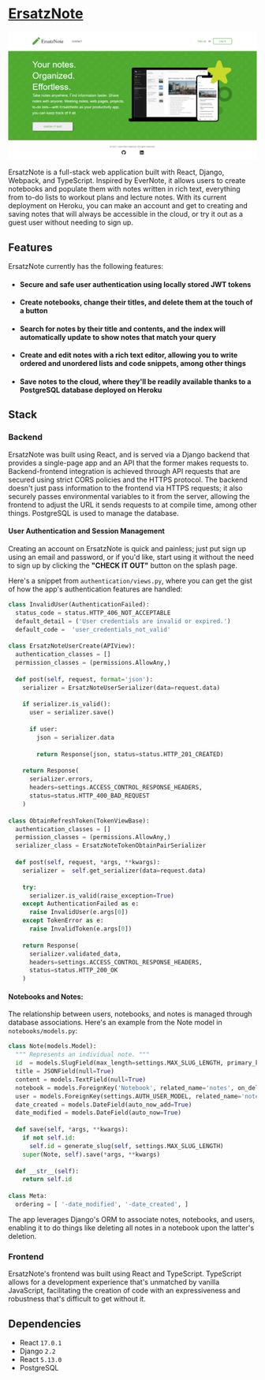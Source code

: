 
# [ErsatzNote](https://ersatznote.herokuapp.com/)

![Splash Page](https://github.com/jpaul121/ErsatzNote/blob/main/frontend/src/assets/SplashPage.png)

ErsatzNote is a full-stack web application built with React, Django, Webpack, and TypeScript. Inspired by EverNote, it allows users to create notebooks and populate them with notes written in rich text, everything from to-do lists to workout plans and lecture notes. With its current deployment on Heroku, you can make an account and get to creating and saving notes that will always be accessible in the cloud, or try it out as a guest user without needing to sign up. 

## Features

ErsatzNote currently has the following features:

* #### Secure and safe user authentication using locally stored JWT tokens
* #### Create notebooks, change their titles, and delete them at the touch of a button
* #### Search for notes by their title and contents, and the index will automatically update to show notes that match your query
* #### Create and edit notes with a rich text editor, allowing you to write ordered and unordered lists and code snippets, among other things
* #### Save notes to the cloud, where they'll be readily available thanks to a PostgreSQL database deployed on Heroku

## Stack

### Backend

ErsatzNote was built using React, and is served via a Django backend that provides a single-page app and an API that the former makes requests to. Backend-frontend integration is achieved through API requests that are secured using strict CORS policies and the HTTPS protocol. The backend doesn't just pass information to the frontend via HTTPS requests; it also securely passes environmental variables to it from the server, allowing the frontend to adjust the URL it sends requests to at compile time, among other things. PostgreSQL is used to manage the database. 

#### User Authentication and Session Management

Creating an account on ErsatzNote is quick and painless; just put sign up using an email and password, or if you'd like, start using it without the need to sign up by clicking the **"CHECK IT OUT"** button on the splash page. 

Here's a snippet from `authentication/views.py`, where you can get the gist of how the app's authentication features are handled:

```python
class InvalidUser(AuthenticationFailed):
  status_code = status.HTTP_406_NOT_ACCEPTABLE
  default_detail = ('User credentials are invalid or expired.')
  default_code =  'user_credentials_not_valid'

class ErsatzNoteUserCreate(APIView):
  authentication_classes = []
  permission_classes = (permissions.AllowAny,)
	
  def post(self, request, format='json'):
    serializer = ErsatzNoteUserSerializer(data=request.data)
		
    if serializer.is_valid():
      user = serializer.save()

      if user:
        json = serializer.data
				
        return Response(json, status=status.HTTP_201_CREATED)
				
    return Response(
      serializer.errors,
      headers=settings.ACCESS_CONTROL_RESPONSE_HEADERS,
      status=status.HTTP_400_BAD_REQUEST
    )

class ObtainRefreshToken(TokenViewBase):
  authentication_classes = []
  permission_classes = (permissions.AllowAny,)
  serializer_class = ErsatzNoteTokenObtainPairSerializer

  def post(self, request, *args, **kwargs):
    serializer =  self.get_serializer(data=request.data)

    try:
      serializer.is_valid(raise_exception=True)
    except AuthenticationFailed as e:
      raise InvalidUser(e.args[0])
    except TokenError as e:
      raise InvalidToken(e.args[0])
			
    return Response(
      serializer.validated_data,
      headers=settings.ACCESS_CONTROL_RESPONSE_HEADERS,
      status=status.HTTP_200_OK
    )
```

#### Notebooks and Notes:

The relationship between users, notebooks, and notes is managed through database associations. Here's an example from the Note model in `notebooks/models.py`:

```python
class Note(models.Model):
  """ Represents an individual note. """
  id  = models.SlugField(max_length=settings.MAX_SLUG_LENGTH, primary_key=True)
  title = JSONField(null=True)
  content = models.TextField(null=True)
  notebook = models.ForeignKey('Notebook', related_name='notes', on_delete=models.CASCADE, null=True, blank=True)
  user = models.ForeignKey(settings.AUTH_USER_MODEL, related_name='notes', on_delete=models.CASCADE, null=True, blank=True)
  date_created = models.DateField(auto_now_add=True)
  date_modified = models.DateField(auto_now=True)

  def save(self, *args, **kwargs):
    if not self.id:
      self.id = generate_slug(self, settings.MAX_SLUG_LENGTH)
    super(Note, self).save(*args, **kwargs)

  def __str__(self):
    return self.id

class Meta:
  ordering = [ '-date_modified', '-date_created', ]
```

The app leverages Django's ORM to associate notes, notebooks, and users, enabling it to do things like deleting all notes in a notebook upon the latter's deletion. 

### Frontend

ErsatzNote's frontend was built using React and TypeScript. TypeScript allows for a development experience that's unmatched by vanilla JavaScript, facilitating the creation of code with an expressiveness and robustness that's difficult to get without it. 

## Dependencies

* React ``17.0.1``
* Django ``2.2``
* React ```5.13.0```
* PostgreSQL